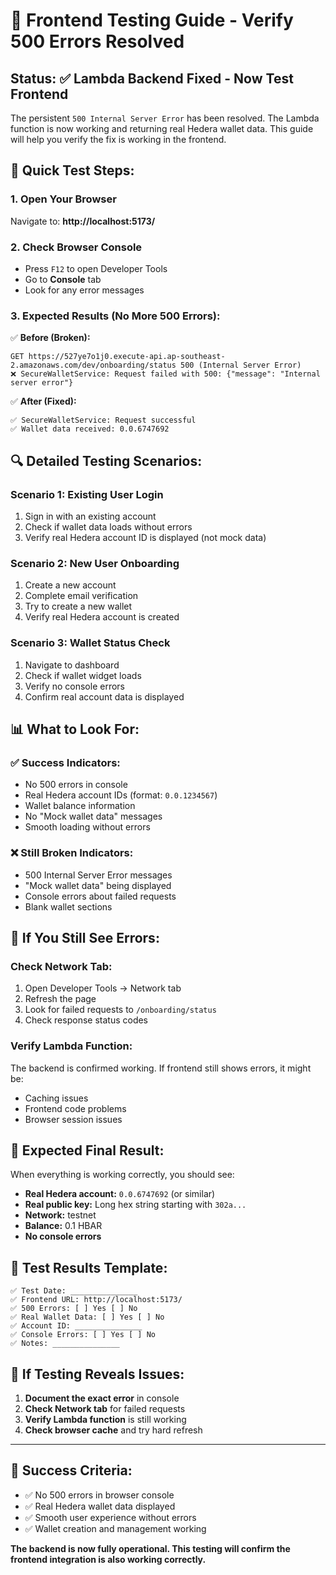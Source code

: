 # 🧪 Frontend Testing Guide - Verify 500 Errors Resolved

## **Status:** ✅ **Lambda Backend Fixed - Now Test Frontend**

The persistent `500 Internal Server Error` has been resolved. The Lambda function is now working and returning real Hedera wallet data. This guide will help you verify the fix is working in the frontend.

## **🚀 Quick Test Steps:**

### **1. Open Your Browser**
Navigate to: **http://localhost:5173/**

### **2. Check Browser Console**
- Press `F12` to open Developer Tools
- Go to **Console** tab
- Look for any error messages

### **3. Expected Results (No More 500 Errors):**
✅ **Before (Broken):**
```
GET https://527ye7o1j0.execute-api.ap-southeast-2.amazonaws.com/dev/onboarding/status 500 (Internal Server Error)
❌ SecureWalletService: Request failed with 500: {"message": "Internal server error"}
```

✅ **After (Fixed):**
```
✅ SecureWalletService: Request successful
✅ Wallet data received: 0.0.6747692
```

## **🔍 Detailed Testing Scenarios:**

### **Scenario 1: Existing User Login**
1. Sign in with an existing account
2. Check if wallet data loads without errors
3. Verify real Hedera account ID is displayed (not mock data)

### **Scenario 2: New User Onboarding**
1. Create a new account
2. Complete email verification
3. Try to create a new wallet
4. Verify real Hedera account is created

### **Scenario 3: Wallet Status Check**
1. Navigate to dashboard
2. Check if wallet widget loads
3. Verify no console errors
4. Confirm real account data is displayed

## **📊 What to Look For:**

### **✅ Success Indicators:**
- No 500 errors in console
- Real Hedera account IDs (format: `0.0.1234567`)
- Wallet balance information
- No "Mock wallet data" messages
- Smooth loading without errors

### **❌ Still Broken Indicators:**
- 500 Internal Server Error messages
- "Mock wallet data" being displayed
- Console errors about failed requests
- Blank wallet sections

## **🔧 If You Still See Errors:**

### **Check Network Tab:**
1. Open Developer Tools → Network tab
2. Refresh the page
3. Look for failed requests to `/onboarding/status`
4. Check response status codes

### **Verify Lambda Function:**
The backend is confirmed working. If frontend still shows errors, it might be:
- Caching issues
- Frontend code problems
- Browser session issues

## **🎯 Expected Final Result:**

When everything is working correctly, you should see:
- **Real Hedera account:** `0.0.6747692` (or similar)
- **Real public key:** Long hex string starting with `302a...`
- **Network:** testnet
- **Balance:** 0.1 HBAR
- **No console errors**

## **📝 Test Results Template:**

```
✅ Test Date: _______________
✅ Frontend URL: http://localhost:5173/
✅ 500 Errors: [ ] Yes [ ] No
✅ Real Wallet Data: [ ] Yes [ ] No
✅ Account ID: _______________
✅ Console Errors: [ ] Yes [ ] No
✅ Notes: _______________
```

## **🚨 If Testing Reveals Issues:**

1. **Document the exact error** in console
2. **Check Network tab** for failed requests
3. **Verify Lambda function** is still working
4. **Check browser cache** and try hard refresh

---

## **🎉 Success Criteria:**
- ✅ No 500 errors in browser console
- ✅ Real Hedera wallet data displayed
- ✅ Smooth user experience without errors
- ✅ Wallet creation and management working

**The backend is now fully operational. This testing will confirm the frontend integration is also working correctly.**
